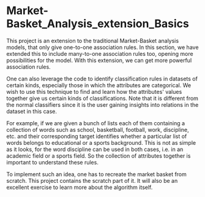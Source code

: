 # Market-Basket_Analysis_extension_Basics

This project is an extension to the traditional Market-Basket analysis models, that only give one-to-one association rules. In this section, we have extended this to include many-to-one association rules too, opening more possibilities for the model. With this extension, we can get more powerful association rules.

One can also leverage the code to identify classification rules in datasets of certain kinds, especially those in which the attributes are categorical. We wish to use this technique to find and learn how the attributes' values together give us certain kinds of classifications. Note that it is different from the normal classifiers since it is the user gaining insights into relations in the dataset in this case.

For example, if we are given a bunch of lists each of them containing a collection of words such as school, basketball, football, work, discipline, etc. and their corresponding target identifies whether a particular list of words belongs to educational or a sports background. This is not as simple as it looks, for the word discipline can be used in both cases, i.e. in an academic field or a sports field. So the collection of attributes together is important to understand these rules.

To implement such an idea, one has to recreate the market basket from scratch. This project contains the scratch part of it. It will also be an excellent exercise to learn more about the algorithm itself.
